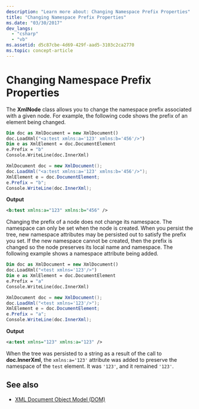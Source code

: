 ```yaml
---
description: "Learn more about: Changing Namespace Prefix Properties"
title: "Changing Namespace Prefix Properties"
ms.date: "03/30/2017"
dev_langs: 
  - "csharp"
  - "vb"
ms.assetid: d5c87cbe-4d69-429f-aad5-3103c2ca2770
ms.topic: concept-article
---
```

# Changing Namespace Prefix Properties

The **XmlNode** class allows you to change the namespace prefix associated with a given node. For example, the following code shows the prefix of an element being changed.  
  
```vb  
Dim doc as XmlDocument = new XmlDocument()  
doc.LoadXml("<a:test xmlns:a='123' xmlns:b='456'/>")  
Dim e as XmlElement = doc.DocumentElement  
e.Prefix = "b"  
Console.WriteLine(doc.InnerXml)  
```  
  
```csharp  
XmlDocument doc = new XmlDocument();  
doc.LoadXml("<a:test xmlns:a='123' xmlns:b='456'/>");  
XmlElement e = doc.DocumentElement;
e.Prefix = "b";  
Console.WriteLine(doc.InnerXml);  
```  
  
 **Output**  
  
```xml  
<b:test xmlns:a="123" xmlns:b="456" />  
```  
  
 Changing the prefix of a node does not change its namespace. The namespace can only be set when the node is created. When you persist the tree, new namespace attributes may be persisted out to satisfy the prefix you set. If the new namespace cannot be created, then the prefix is changed so the node preserves its local name and namespace. The following example shows a namespace attribute being added.  
  
```vb  
Dim doc as XmlDocument = new XmlDocument()  
doc.LoadXml("<test xmlns='123'/>")  
Dim e as XmlElement = doc.DocumentElement  
e.Prefix = "a"  
Console.WriteLine(doc.InnerXml)  
```  
  
```csharp  
XmlDocument doc = new XmlDocument();  
doc.LoadXml("<test xmlns='123'/>");  
XmlElement e = doc.DocumentElement;
e.Prefix = "a";  
Console.WriteLine(doc.InnerXml);  
```  
  
 **Output**  
  
```xml  
<a:test xmlns="123" xmlns:a="123" />  
```  
  
 When the tree was persisted to a string as a result of the call to **doc.InnerXml**, the `xmlns:a='123'` attribute was added to preserve the namespace of the `test` element. It was `'123'`, and it remained `'123'`.  
  
## See also

- [XML Document Object Model (DOM)](xml-document-object-model-dom.md)
